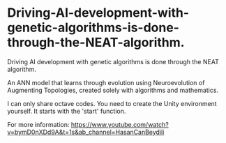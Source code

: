 # Driving-AI-development-with-genetic-algorithms-is-done-through-the-NEAT-algorithm.
Driving AI development with genetic algorithms is done through the NEAT algorithm.

An ANN model that learns through evolution using Neuroevolution of Augmenting Topologies, created solely with algorithms and mathematics.

I can only share octave codes. You need to create the Unity environment yourself.
It starts with the 'start' function.

For more information: https://www.youtube.com/watch?v=bymD0nXDd9A&t=1s&ab_channel=HasanCanBeydili
